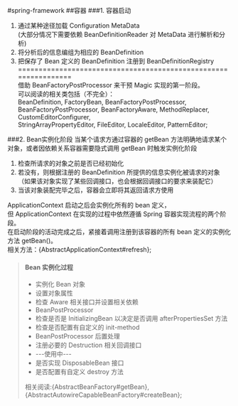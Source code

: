 #spring-framework
##容器
###1. 容器启动
1. 通过某种途径加载 Configuration MetaData  
(大部分情况下需要依赖 BeanDefinitionReader 对 MetaData 进行解析和分析)  
2. 将分析后的信息编组为相应的 BeanDefinition  
3. 把保存了 Bean 定义的 BeanDefinition 注册到 BeanDefinitionRegistry  
================================================================  
借助 BeanFactoryPostProcessor 来干预 Magic 实现的第一阶段。  
可以阅读的相关类包括（不完全）：  
BeanDefinition, FactoryBean, BeanFactoryPostProcessor,  
BeanFactoryPostProcessor, BeanFactoryAware, MethodReplacer,  
CustomEditorConfigurer,   
StringArrayPropertyEditor, FileEditor, LocaleEditor, PatternEditor;  
  
###2. Bean实例化阶段
当某个请求方通过容器的 getBean 方法明确地请求某个对象，或者因依赖关系容器需要隐式调用 getBean 时触发实例化阶段    
1. 检查所请求的对象之前是否已经初始化  
2. 若没有，则根据注册的 BeanDefinition 所提供的信息实例化被请求的对象  
（如果该对象实现了某些回调接口，也会根据回调接口的要求来装配它）  
3. 当该对象装配完毕之后，容器会立即将其返回请求方使用  
  
ApplicationContext 启动之后会实例化所有的 bean 定义，  
但 ApplicationContext 在实现的过程中依然遵循 Spring 容器实现流程的两个阶段。  
在启动阶段的活动完成之后，紧接着调用注册到该容器的所有 bean 定义的实例化方法 getBean()。  
相关方法：{AbstractApplicationContext#refresh};  

>#### Bean 实例化过程
>* 实例化 Bean 对象
>* 设置对象属性
>* 检查 Aware 相关接口并设置相关依赖
>* BeanPostProcessor
>* 检查是否是 InitializingBean 以决定是否调用 afterPropertiesSet 方法
>* 检查是否配置有自定义的 init-method
>* BeanPostProcessor 后置处理
>* 注册必要的 Destruction 相关回调接口
>* ---使用中---
>* 是否实现 DisposableBean 接口
>* 是否配置有自定义 destroy 方法  
>  
>相关阅读:{AbstractBeanFactory#getBean},
>{AbstractAutowireCapableBeanFactory#createBean};
  
